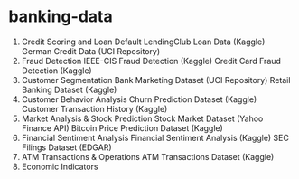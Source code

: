 # banking-data
1. Credit Scoring and Loan Default
LendingClub Loan Data (Kaggle)
German Credit Data (UCI Repository)
2. Fraud Detection
IEEE-CIS Fraud Detection (Kaggle)
Credit Card Fraud Detection (Kaggle)
3. Customer Segmentation
Bank Marketing Dataset (UCI Repository)
Retail Banking Dataset (Kaggle)
4. Customer Behavior Analysis
Churn Prediction Dataset (Kaggle)
Customer Transaction History (Kaggle)
5. Market Analysis & Stock Prediction
Stock Market Dataset (Yahoo Finance API)
Bitcoin Price Prediction Dataset (Kaggle)
6. Financial Sentiment Analysis
Financial Sentiment Analysis (Kaggle)
SEC Filings Dataset (EDGAR)
7. ATM Transactions & Operations
ATM Transactions Dataset (Kaggle)
8. Economic Indicators

